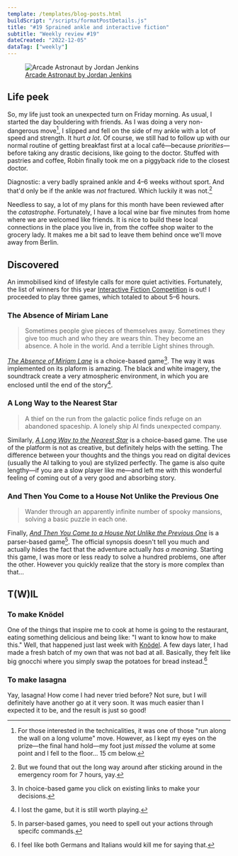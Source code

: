 ```yaml
---
template: /templates/blog-posts.html
buildScript: "/scripts/formatPostDetails.js"
title: "#19 Sprained ankle and interactive fiction"
subtitle: "Weekly review #19"
dateCreated: "2022-12-05"
dataTag: ["weekly"]
---
```


<figure>
 <img src="https://cdn.dribbble.com/users/295355/screenshots/16105800/media/f66e4c774148681255ccb89f9e120a76.png" alt="Arcade Astronaut by Jordan Jenkins" />
 <figcaption><a href="https://dribbble.com/shots/16105800-Arcade-Astronaut">Arcade Astronaut by Jordan Jenkins</a>
 </figcaption>
</figure>

## Life peek

So, my life just took an unexpected turn on Friday morning. As usual, I started the day bouldering with friends. As I was doing a very non-dangerous move[^1], I slipped and fell on the side of my ankle with a lot of speed and strength. It hurt _a lot_. Of course, we still had to follow up with our normal routine of getting breakfast first at a local café—because _priorities_—before taking any drastic decisions, like going to the doctor. Stuffed with pastries and coffee, Robin finally took me on a piggyback ride to the closest doctor.

Diagnostic: a very badly sprained ankle and 4–6 weeks without sport. And that'd only be if the ankle was _not_ fractured. Which luckily it was not.[^2]

Needless to say, a lot of my plans for this month have been reviewed after the _catastrophe_. Fortunately, I have a local wine bar five minutes from home where we are welcomed like friends. It is nice to build these local connections in the place you live in, from the coffee shop waiter to the grocery lady. It makes me a bit sad to leave them behind once we'll move away from Berlin.

[^1]: For those interested in the technicalities, it was one of those "run along the wall on a long volume" move. However, as I kept my eyes on the prize—the final hand hold—my foot just _missed_ the volume at some point and I fell to the floor... 15&nbsp;cm below.
[^2]: But we found that out the long way around after sticking around in the emergency room for 7 hours, yay.

## Discovered

An immobilised kind of lifestyle calls for more quiet activities. Fortunately, the list of winners for this year [Interactive Fiction Competition](https://ifcomp.org/comp/2022) is out! I proceeded to play three games, which totaled to about 5–6 hours.

### The Absence of Miriam Lane

> Sometimes people give pieces of themselves away.
> Sometimes they give too much and who they are wears thin.
> They become an absence. A hole in the world.
> And a terrible Light shines through.

_[The Absence of Miriam Lane](https://ifdb.org/viewgame?id=2glbsr1n5uevrnhs)_ is a choice-based game[^3]. The way it was implemented on its plaform is amazing. The black and white imagery, the soundtrack create a very atmospheric environment, in which you are enclosed until the end of the story[^4].

### A Long Way to the Nearest Star

> A thief on the run from the galactic police finds refuge on an abandoned spaceship. A lonely ship AI finds unexpected company.

Similarly, _[A Long Way to the Nearest Star](https://ifdb.org/viewgame?id=6cjbax7d0to42vof)_ is a choice-based game. The use of the platform is not as creative, but definitely helps with the setting. The difference between your thoughts and the things you read on digital devices (usually the AI talking to you) are stylized perfectly. The game is also quite lengthy—if you are a slow player like me—and left me with this wonderful feeling of coming out of a very good and absorbing story.

### And Then You Come to a House Not Unlike the Previous One

> Wander through an apparently infinite number of spooky mansions, solving a basic puzzle in each one.

Finally, _[And Then You Come to a House Not Unlike the Previous One](https://ifdb.org/viewgame?id=bou58ao7l4eg5z66)_ is a parser-based game[^5]. The official synopsis doesn't tell you much and actually hides the fact that the adventure actually _has a meaning_. Starting this game, I was more or less ready to solve a hundred problems, one after the other. However you quickly realize that the story is more complex than that...

[^3]: In choice-based game you click on existing links to make your decisions.
[^4]: I lost the game, but it is still worth playing.
[^5]: In parser-based games, you need to spell out your actions through specifc commands.

## T(W)IL

### To make Knödel

One of the things that inspire me to cook at home is going to the restaurant, eating something delicious and being like: "I want to know how to make this." Well, that happened just last week with [Knödel](/recipes/tyrolean-knoedel). A few days later, I had made a fresh batch of my own that was not bad at all. Basically, they felt like big gnocchi where you simply swap the potatoes for bread instead.[^6]

### To make lasagna

Yay, lasagna! How come I had never tried before? Not sure, but I will definitely have another go at it very soon. It was much easier than I expected it to be, and the result is just so good!

[^6]: I feel like both Germans and Italians would kill me for saying that.
